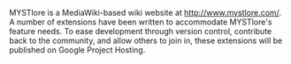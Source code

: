 MYSTlore is a MediaWiki-based wiki website at <http://www.mystlore.com/>. A number of extensions have been written to accommodate MYSTlore's feature needs. To ease development through version control, contribute back to the community, and allow others to join in, these extensions will be published on Google Project Hosting.